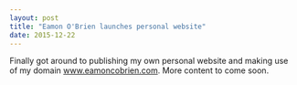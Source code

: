 ```yaml
---
layout: post
title: "Eamon O'Brien launches personal website"
date: 2015-12-22
---
```


Finally got around to publishing my own personal website and making use of my domain www.eamoncobrien.com. More content to come soon. 
